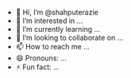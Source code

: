 - 👋 Hi, I’m @shahputerazie
- 👀 I’m interested in ...
- 🌱 I’m currently learning ...
- 💞️ I’m looking to collaborate on ...
- 📫 How to reach me ...
- 😄 Pronouns: ...
- ⚡ Fun fact: ...

<!---
shahputerazie/shahputerazie is a ✨ special ✨ repository because its `README.md` (this file) appears on your GitHub profile.
You can click the Preview link to take a look at your changes.
--->
